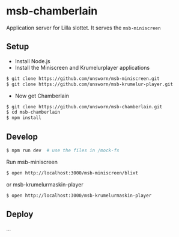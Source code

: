 # msb-chamberlain

Application server for Lilla slottet. It serves the `msb-miniscreen`

## Setup

- Install Node.js
- Install the Miniscreen and Krumelurplayer applications

```sh
$ git clone https://github.com/unsworn/msb-miniscreen.git 
$ git clone https://github.com/unsworn/msb-krumelur-player.git 
```

- Now get Chamberlain

```sh
$ git clone https://github.com/unsworn/msb-chamberlain.git
$ cd msb-chamberlain
$ npm install 
```

## Develop

```sh
$ npm run dev  # use the files in /mock-fs 
```

Run msb-miniscreen 

```sh
$ open http://localhost:3000/msb-miniscreen/blixt
```

or msb-krumelurmaskin-player

```sh
$ open http://localhost:3000/msb-krumelurmaskin-player
```

## Deploy

...
